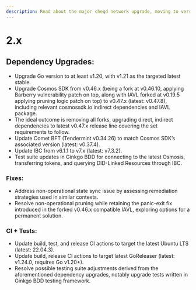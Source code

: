 ```yaml
---
description: Read about the major cheqd network upgrade, moving to version 2.x
---
```


# 2.x

## Dependency Upgrades:

* Upgrade Go version to at least v1.20, with v1.21 as the targeted latest stable.
* Upgrade Cosmos SDK from v0.46.x (being a fork at v0.46.10, applying Barberry vulnerability patch on top, along with IAVL forked at v0.19.5 applying pruning logic patch on top) to v0.47.x (latest: v0.47.8), including relevant cosmossdk.io indirect dependencies and IAVL package.
* The ideal outcome is removing all forks, upgrading direct, indirect dependencies to latest v0.47.x release line covering the set requirements to follow.
* Update Comet BFT (Tendermint v0.34.26) to match Cosmos SDK’s associated version (latest: v0.37.4).
* Update IBC from v6.1.1 to v7.x (latest: v7.3.2).
* Test suite updates in Ginkgo BDD for connecting to the latest Osmosis, transferring tokens, and querying DID-Linked Resources through IBC.

### Fixes:

* Address non-operational state sync issue by assessing remediation strategies used in similar contexts.
* Resolve non-operational pruning while retaining the panic-exit fix introduced in the forked v0.46.x compatible IAVL, exploring options for a permanent solution.

### CI + Tests:

* Update build, test, and release CI actions to target the latest Ubuntu LTS (latest: 22.04.3).
* Update build, release CI actions to target latest GoReleaser (latest: v1.24.0, requires Go v1.20+).
* Resolve possible testing suite adjustments derived from the aforementioned dependency upgrades, notably upgrade tests written in Ginkgo BDD testing framework.
